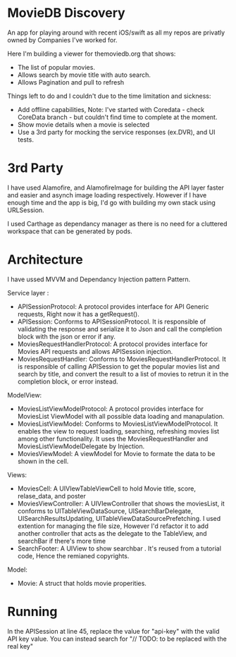 # MovieDB Discovery
An app for playing around with recent iOS/swift as all my repos are privatly owned by Companies I've worked for.

Here I'm building a viewer for themoviedb.org that shows:

 - The list of popular movies.
 - Allows search by movie title with auto search.
 - Allows Pagination and pull to refresh

Things left to do and I couldn't due to the time limitation and sickness:
- Add offline capabilities,
 Note: I've started with Coredata - check CoreData branch - but couldn't find time to complete at the moment.
- Show movie details when a movie is selected
- Use a 3rd party for mocking the service responses (ex.DVR), and UI tests.


# 3rd Party
I have used Alamofire, and AlamofireImage for building the API layer faster and easier and asynch image loading respectively. However if I have enough time and the app is big, I'd go with building my own stack using URLSession.

I used Carthage as dependancy manager as there is no need for a cluttered workspace that can be generated by pods.

# Architecture 
I have ussed MVVM and Dependancy Injection pattern Pattern.

Service layer :
- APISessionProtocol:  A protocol provides interface for API Generic requests, Right now it has a getRequest(). 
- APISession: Conforms to APISessionProtocol. It is responsible of validating the response and serialize it to Json and call the completion block with the json or error if any.
- MoviesRequestHandlerProtocol: A protocol provides interface for Movies API requests and allows APISession injection.
- MoviesRequestHandler: Conforms to MoviesRequestHandlerProtocol. It is responsible of calling APISession to get the popular movies list and search by title, and convert the result to a list of movies to retrun it in the completion block, or error instead.

ModelView:
- MoviesListViewModelProtocol: A protocol provides interface for MoviesList ViewModel with all possible data loading and manapulation.
- MoviesListViewModel: Conforms to MoviesListViewModelProtocol. It enables the view to request loading, searching, refreshing movies list among other functionality. It uses the MoviesRequestHandler and MoviesListViewModelDelegate by Injection.
- MoviesViewModel: A viewModel for Movie to formate the data to be shown in the cell.

Views:
- MoviesCell: A UIVIewTableViewCell to hold Movie title, score, relase_data, and poster
- MoviesViewController: A UIVIewController that shows the moviesList, it conforms to UITableViewDataSource, UISearchBarDelegate,
UISearchResultsUpdating, UITableViewDataSourcePrefetching. I used extention for managing the file size, However I'd refactor it to add another controller that acts as the delegate to the TableView, and searchBar if there's more time
- SearchFooter: A UIView to show searchbar . It's reused from a tutorial code, Hence the remianed copyrights.

Model:
- Movie: A struct that holds movie properities.

# Running
In the APISession at line 45, replace the value for "api-key" with the valid API key value. You can instead search for "// TODO: to be replaced with the real key"
